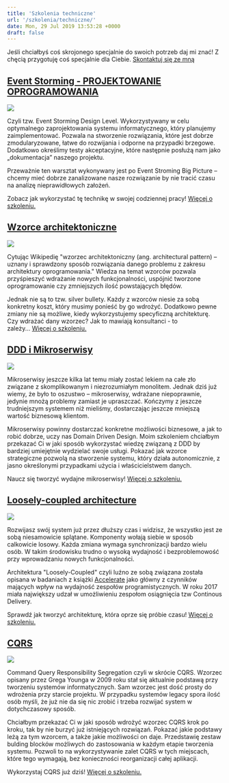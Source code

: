 ```yaml
---
title: 'Szkolenia techniczne'
url: '/szkolenia/techniczne/'
date: Mon, 29 Jul 2019 13:53:28 +0000
draft: false
---
```


Jeśli chciałbyś coś skrojonego specjalnie do swoich potrzeb daj mi znać! Z chęcią przygotuję coś specjalnie dla Ciebie. [Skontaktuj się ze mną](/kontakt)

## [Event Storming - PROJEKTOWANIE OPROGRAMOWANIA](/szkolenia/event-storming-projektowanie-oprogramowania)

[![](/images/2018/05/eventstorming.logo_.png)](/szkolenia/event-storming-projektowanie-oprogramowania)

Czyli tzw. Event Storming Design Level. Wykorzystywany w celu optymalnego zaprojektowania systemu informatycznego, który planujemy zaimplementować. Pozwala na stworzenie rozwiązania, które jest dobrze zmodularyzowane, łatwe do rozwijania i odporne na przypadki brzegowe. Dodatkowo określimy testy akceptacyjne, które następnie posłużą nam jako „dokumentacja” naszego projektu.

Przeważnie ten warsztat wykonywany jest po Event Stroming Big Picture – chcemy mieć dobrze zanalizowane nasze rozwiązanie by nie tracić czasu na analizę nieprawidłowych założeń.

Zobacz jak wykorzystać tę technikę w swojej codziennej pracy! [Więcej o szkoleniu.](/szkolenia/event-storming-projektowanie-oprogramowania)

## [Wzorce architektoniczne](/szkolenia/wzorce-architektoniczne)

[![](/images/2019/09/Wzorce-Architektoniczne.jpg)](/szkolenia/wzorce-architektoniczne)

Cytując Wikipedię "wzorzec architektoniczny (ang. architectural pattern) – uznany i sprawdzony sposób rozwiązania danego problemu z zakresu architektury oprogramowania." Wiedza na temat wzorców pozwala przyśpieszyć wdrażanie nowych funkcjonalności, uspójnić tworzone oprogramowanie czy zmniejszych ilość powstających błędów.

Jednak nie są to tzw. silver bullety. Każdy z wzorców niesie za sobą konkretny koszt, który musimy ponieść by go wdrożyć. Dodatkowo pewne zmiany nie są możliwe, kiedy wykorzystujemy specyficzną architekturę. Czy wdrażać dany wzorzec? Jak to mawiają konsultanci - to zależy... [Więcej o szkoleniu.](/szkolenia/wzorce-architektoniczne)

## [DDD i Mikroserwisy](/szkolenia/ddd-i-mikroserwisy/)

[![](/images/2019/09/Mikroserwisy.jpg)](/szkolenia/ddd-i-mikroserwisy/)

Mikroserwisy jeszcze kilka lat temu miały zostać lekiem na całe zło związane z skomplikowanym i niezrozumiałym monolitem. Jednak dziś już wiemy, że było to oszustwo – mikroserwisy, wdrażane niepoprawnie, jedynie mnożą problemy zamiast je upraszczać. Kończymy z jeszcze trudniejszym systemem niż mieliśmy, dostarczając jeszcze mniejszą wartość biznesową klientom.

Mikroserwisy powinny dostarczać konkretne możliwości biznesowe, a jak to robić dobrze, uczy nas Domain Driven Design. Moim szkoleniem chciałbym przekazać Ci w jaki sposób wykorzystać wiedzę związaną z DDD by bardziej umiejętnie wydzielać swoje usługi. Pokazać jak wzorce strategiczne pozwolą na stworzenie systemu, który działa autonomicznie, z jasno określonymi przypadkami użycia i właścicielstwem danych.

Naucz się tworzyć wydajne mikroserwisy! [Więcej o szkoleniu.](/szkolenia/ddd-i-mikroserwisy/)

## [Loosely-coupled architecture](/szkolenia/loosely-coupled-architecture/)

[![](/images/2019/09/Loosely-coupled.jpg)](/szkolenia/loosely-coupled-architecture/)

Rozwijasz swój system już przez dłuższy czas i widzisz, że wszystko jest ze sobą niesamowicie splątane. Komponenty wołają siebie w sposób calkowicie losowy. Każda zmiana wymaga synchronizacji bardzo wielu osób. W takim środowisku trudno o wysoką wydajność i bezproblemowość przy wprowadzaniu nowych funkcjonalności.

Architektura "Loosely-Coupled" czyli luźno ze sobą związana została opisana w badaniach z książki [Accelerate](https://www.goodreads.com/en/book/show/35747076) jako główny z czynników mających wpływ na wydajność zespołów programistycznych. W roku 2017 miała największy udzał w umożliwieniu zespołom osiągnięcia tzw Continous Delivery.

Sprawdź jak tworzyć architekturę, która oprze się próbie czasu! [Więcej o szkoleniu.](/szkolenia/loosely-coupled-architecture/)

## [CQRS](/szkolenia/cqrs/)

[![](/images/2019/09/CQRS.jpg)](/szkolenia/cqrs/)

Command Query Responsibility Segregation czyli w skrócie CQRS. Wzorzec opisany przez Grega Younga w 2009 roku stał się aktualnie podstawą przy tworzeniu systemów informatycznych. Sam wzorzec jest dość prosty do wdrożenia przy starcie projektu. W przypadku systemów legacy spora ilość osób myśli, że już nie da się nic zrobić i trzeba rozwijać system w dotychczasowy sposób.

Chciałbym przekazać Ci w jaki sposób wdrożyć wzorzec CQRS krok po kroku, tak by nie burzyć już istniejących rozwiązań. Pokazać jakie podstawy leżą za tym wzorcem, a także jakie możliwości on daje. Przedstawię zestaw bulding blocków możliwych do zastosowania w każdym etapie tworzenia systemu. Pozwoli to na wykorzystywanie zalet CQRS w tych miejscach, które tego wymagają, bez konieczności reorganizacji całej aplikacji.

Wykorzystaj CQRS już dziś! [Więcej o szkoleniu.](/szkolenia/cqrs/)